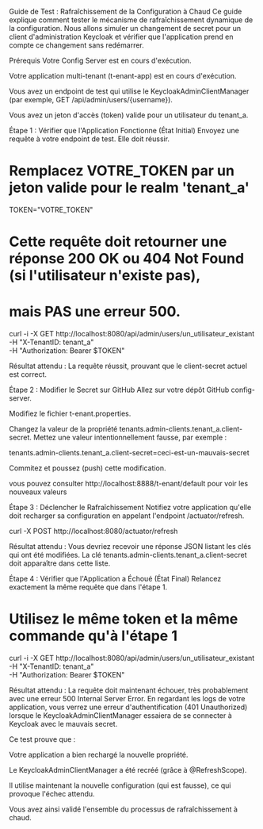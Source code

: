 Guide de Test : Rafraîchissement de la Configuration à Chaud
Ce guide explique comment tester le mécanisme de rafraîchissement dynamique de la configuration. Nous allons simuler un changement de secret pour un client d'administration Keycloak et vérifier que l'application prend en compte ce changement sans redémarrer.

Prérequis
Votre Config Server est en cours d'exécution.

Votre application multi-tenant (t-enant-app) est en cours d'exécution.

Vous avez un endpoint de test qui utilise le KeycloakAdminClientManager (par exemple, GET /api/admin/users/{username}).

Vous avez un jeton d'accès (token) valide pour un utilisateur du tenant_a.

Étape 1 : Vérifier que l'Application Fonctionne (État Initial)
Envoyez une requête à votre endpoint de test. Elle doit réussir.

# Remplacez VOTRE_TOKEN par un jeton valide pour le realm 'tenant_a'
TOKEN="VOTRE_TOKEN"

# Cette requête doit retourner une réponse 200 OK ou 404 Not Found (si l'utilisateur n'existe pas),
# mais PAS une erreur 500.
curl -i -X GET http://localhost:8080/api/admin/users/un_utilisateur_existant \
-H "X-TenantID: tenant_a" \
-H "Authorization: Bearer $TOKEN"

Résultat attendu : La requête réussit, prouvant que le client-secret actuel est correct.

Étape 2 : Modifier le Secret sur GitHub
Allez sur votre dépôt GitHub config-server.

Modifiez le fichier t-enant.properties.

Changez la valeur de la propriété tenants.admin-clients.tenant_a.client-secret. Mettez une valeur intentionnellement fausse, par exemple :

tenants.admin-clients.tenant_a.client-secret=ceci-est-un-mauvais-secret

Commitez et poussez (push) cette modification.

vous pouvez consulter http://localhost:8888/t-enant/default pour voir les nouveaux valeurs

Étape 3 : Déclencher le Rafraîchissement
Notifiez votre application qu'elle doit recharger sa configuration en appelant l'endpoint /actuator/refresh.

curl -X POST http://localhost:8080/actuator/refresh

Résultat attendu : Vous devriez recevoir une réponse JSON listant les clés qui ont été modifiées. La clé tenants.admin-clients.tenant_a.client-secret doit apparaître dans cette liste.

Étape 4 : Vérifier que l'Application a Échoué (État Final)
Relancez exactement la même requête que dans l'étape 1.

# Utilisez le même token et la même commande qu'à l'étape 1
curl -i -X GET http://localhost:8080/api/admin/users/un_utilisateur_existant \
-H "X-TenantID: tenant_a" \
-H "Authorization: Bearer $TOKEN"

Résultat attendu : La requête doit maintenant échouer, très probablement avec une erreur 500 Internal Server Error. En regardant les logs de votre application, vous verrez une erreur d'authentification (401 Unauthorized) lorsque le KeycloakAdminClientManager essaiera de se connecter à Keycloak avec le mauvais secret.

Ce test prouve que :

Votre application a bien rechargé la nouvelle propriété.

Le KeycloakAdminClientManager a été recréé (grâce à @RefreshScope).

Il utilise maintenant la nouvelle configuration (qui est fausse), ce qui provoque l'échec attendu.

Vous avez ainsi validé l'ensemble du processus de rafraîchissement à chaud.
